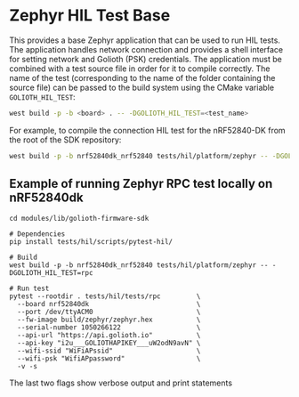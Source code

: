 # Zephyr HIL Test Base

This provides a base Zephyr application that can be used to run HIL tests. The
application handles network connection and provides a shell interface for
setting network and Golioth (PSK) credentials. The application must be combined
with a test source file in order for it to compile correctly. The name of the
test (corresponding to the name of the folder containing the source file) can
be passed to the build system using the CMake variable `GOLIOTH_HIL_TEST`:

```sh
west build -p -b <board> . -- -DGOLIOTH_HIL_TEST=<test_name>
```

For example, to compile the connection HIL test for the nRF52840-DK from the
root of the SDK repository:

```sh
west build -p -b nrf52840dk_nrf52840 tests/hil/platform/zephyr -- -DGOLIOTH_HIL_TEST=connection
```

## Example of running Zephyr RPC test locally on nRF52840dk

```
cd modules/lib/golioth-firmware-sdk

# Dependencies
pip install tests/hil/scripts/pytest-hil/

# Build
west build -p -b nrf52840dk_nrf52840 tests/hil/platform/zephyr -- -DGOLIOTH_HIL_TEST=rpc

# Run test
pytest --rootdir . tests/hil/tests/rpc         \
  --board nrf52840dk                           \
  --port /dev/ttyACM0                          \
  --fw-image build/zephyr/zephyr.hex           \
  --serial-number 1050266122                   \
  --api-url "https://api.golioth.io"           \
  --api-key "i2u___GOLIOTHAPIKEY___uW2odN9avN" \
  --wifi-ssid "WiFiAPssid"                     \
  --wifi-psk "WifiAPpassword"                  \
  -v -s
```

The last two flags show verbose output and print statements
